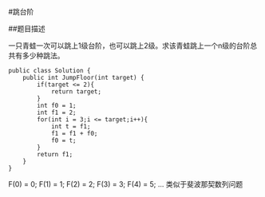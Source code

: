 #跳台阶

##题目描述

一只青蛙一次可以跳上1级台阶，也可以跳上2级。求该青蛙跳上一个n级的台阶总共有多少种跳法。

```
public class Solution {
    public int JumpFloor(int target) {
        if(target <= 2){
            return target;
        }
        int f0 = 1;
        int f1 = 2;
        for(int i = 3;i <= target;i++){
            int t = f1;
            f1 = f1 + f0;
            f0 = t;
        }
        return f1;
    }
}
```
F(0) = 0;
F(1) = 1;
F(2) = 2;
F(3) = 3;
F(4) = 5;
...      类似于斐波那契数列问题
